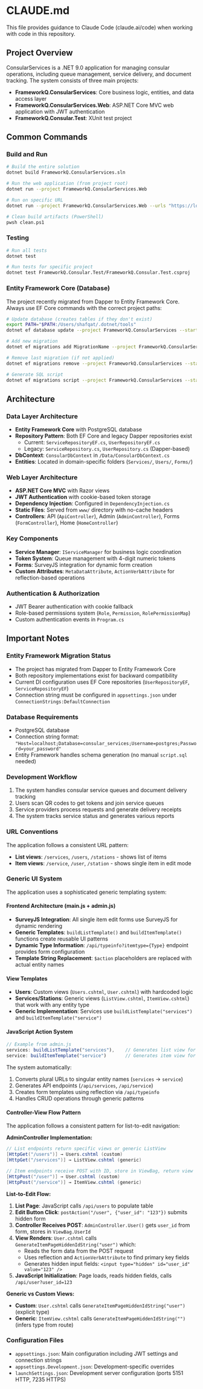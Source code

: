 # CLAUDE.md

This file provides guidance to Claude Code (claude.ai/code) when working with code in this repository.

## Project Overview

ConsularServices is a .NET 9.0 application for managing consular operations, including queue management, service delivery, and document tracking. The system consists of three main projects:

- **FrameworkQ.ConsularServices**: Core business logic, entities, and data access layer
- **FrameworkQ.ConsularServices.Web**: ASP.NET Core MVC web application with JWT authentication
- **FrameworkQ.Consular.Test**: XUnit test project

## Common Commands

### Build and Run
```bash
# Build the entire solution
dotnet build FrameworkQ.ConsularServices.sln

# Run the web application (from project root)
dotnet run --project FrameworkQ.ConsularServices.Web

# Run on specific URL
dotnet run --project FrameworkQ.ConsularServices.Web --urls "https://localhost:7235;http://localhost:5151"

# Clean build artifacts (PowerShell)
pwsh clean.ps1
```

### Testing
```bash
# Run all tests
dotnet test

# Run tests for specific project
dotnet test FrameworkQ.Consular.Test/FrameworkQ.Consular.Test.csproj
```

### Entity Framework Core (Database)

The project recently migrated from Dapper to Entity Framework Core. Always use EF Core commands with the correct project paths:

```bash
# Update database (creates tables if they don't exist)
export PATH="$PATH:/Users/shafqat/.dotnet/tools"
dotnet ef database update --project FrameworkQ.ConsularServices --startup-project FrameworkQ.ConsularServices.Web

# Add new migration
dotnet ef migrations add MigrationName --project FrameworkQ.ConsularServices --startup-project FrameworkQ.ConsularServices.Web

# Remove last migration (if not applied)
dotnet ef migrations remove --project FrameworkQ.ConsularServices --startup-project FrameworkQ.ConsularServices.Web

# Generate SQL script
dotnet ef migrations script --project FrameworkQ.ConsularServices --startup-project FrameworkQ.ConsularServices.Web
```

## Architecture

### Data Layer Architecture
- **Entity Framework Core** with PostgreSQL database
- **Repository Pattern**: Both EF Core and legacy Dapper repositories exist
  - Current: `ServiceRepositoryEF.cs`, `UserRepositoryEF.cs` 
  - Legacy: `ServiceRepository.cs`, `UserRepository.cs` (Dapper-based)
- **DbContext**: `ConsularDbContext` in `/Data/ConsularDbContext.cs`
- **Entities**: Located in domain-specific folders (`Services/`, `Users/`, `Forms/`)

### Web Layer Architecture
- **ASP.NET Core MVC** with Razor views
- **JWT Authentication** with cookie-based token storage
- **Dependency Injection**: Configured in `DependencyInjection.cs`
- **Static Files**: Served from `www/` directory with no-cache headers
- **Controllers**: API (`ApiController`), Admin (`AdminController`), Forms (`FormController`), Home (`HomeController`)

### Key Components
- **Service Manager**: `IServiceManager` for business logic coordination
- **Token System**: Queue management with 4-digit numeric tokens
- **Forms**: SurveyJS integration for dynamic form creation
- **Custom Attributes**: `MetaDataAttribute`, `ActionVerbAttribute` for reflection-based operations

### Authentication & Authorization
- JWT Bearer authentication with cookie fallback
- Role-based permissions system (`Role`, `Permission`, `RolePermissionMap`)
- Custom authentication events in `Program.cs`

## Important Notes

### Entity Framework Migration Status
- The project has migrated from Dapper to Entity Framework Core
- Both repository implementations exist for backward compatibility
- Current DI configuration uses EF Core repositories (`UserRepositoryEF`, `ServiceRepositoryEF`)
- Connection string must be configured in `appsettings.json` under `ConnectionStrings:DefaultConnection`

### Database Requirements
- PostgreSQL database
- Connection string format: `"Host=localhost;Database=consular_services;Username=postgres;Password=your_password"`
- Entity Framework handles schema generation (no manual `script.sql` needed)

### Development Workflow
1. The system handles consular service queues and document delivery tracking
2. Users scan QR codes to get tokens and join service queues
3. Service providers process requests and generate delivery receipts
4. The system tracks service status and generates various reports

### URL Conventions
The application follows a consistent URL pattern:
- **List views**: `/services`, `/users`, `/stations` - shows list of items
- **Item views**: `/service`, `/user`, `/station` - shows single item in edit mode

### Generic UI System
The application uses a sophisticated generic templating system:

#### Frontend Architecture (main.js + admin.js)
- **SurveyJS Integration**: All single item edit forms use SurveyJS for dynamic rendering
- **Generic Templates**: `buildListTemplate()` and `buildItemTemplate()` functions create reusable UI patterns
- **Dynamic Type Information**: `/api/typeinfo?itemtype={Type}` endpoint provides form configuration
- **Template String Replacement**: `$action` placeholders are replaced with actual entity names

#### View Templates
- **Users**: Custom views (`Users.cshtml`, `User.cshtml`) with hardcoded logic
- **Services/Stations**: Generic views (`ListView.cshtml`, `ItemView.cshtml`) that work with any entity type
- **Generic Implementation**: Services use `buildListTemplate("services")` and `buildItemTemplate("service")`

#### JavaScript Action System
```javascript
// Example from admin.js
services: buildListTemplate("services"),    // Generates list view for /services
service: buildItemTemplate("service")       // Generates item view for /service
```

The system automatically:
1. Converts plural URLs to singular entity names (`services` → `service`)
2. Generates API endpoints (`/api/services`, `/api/service`)
3. Creates form templates using reflection via `/api/typeinfo`
4. Handles CRUD operations through generic patterns

#### Controller-View Flow Pattern
The application follows a consistent pattern for list-to-edit navigation:

**AdminController Implementation:**
```csharp
// List endpoints return specific views or generic ListView
[HttpGet("/users")] → Users.cshtml (custom)
[HttpGet("/services")] → ListView.cshtml (generic)

// Item endpoints receive POST with ID, store in ViewBag, return view
[HttpPost("/user")] → User.cshtml (custom) 
[HttpPost("/service")] → ItemView.cshtml (generic)
```

**List-to-Edit Flow:**
1. **List Page**: JavaScript calls `/api/users` to populate table
2. **Edit Button Click**: `postAction("/user", {"user_id": "123"})` submits hidden form
3. **Controller Receives POST**: `AdminController.User()` gets `user_id` from form, stores in `ViewBag.UserId`
4. **View Renders**: `User.cshtml` calls `GenerateItemPageHiddenIdString("user")` which:
   - Reads the form data from the POST request
   - Uses reflection and `ActionVerbAttribute` to find primary key fields
   - Generates hidden input fields: `<input type="hidden" id="user_id" value="123" />`
5. **JavaScript Initialization**: Page loads, reads hidden fields, calls `/api/user?user_id=123`

**Generic vs Custom Views:**
- **Custom**: `User.cshtml` calls `GenerateItemPageHiddenIdString("user")` (explicit type)
- **Generic**: `ItemView.cshtml` calls `GenerateItemPageHiddenIdString("")` (infers type from route)

### Configuration Files
- `appsettings.json`: Main configuration including JWT settings and connection strings
- `appsettings.Development.json`: Development-specific overrides
- `launchSettings.json`: Development server configuration (ports 5151 HTTP, 7235 HTTPS)
